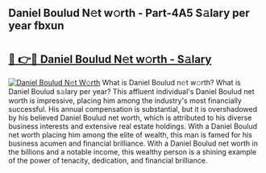 ## Daniel Boulud N𝚎t w𝚘rth - Part-4A5 S𝚊lary per year fbxun

# <h2><a href="http://gc1kwiw.nevu.top/?p=Daniel+Boulud">🔗 👉🔴 Daniel Boulud N𝚎t w𝚘rth - S𝚊lary</a></h2>

[![Daniel Boulud N𝚎t W𝚘rth](https://i.imgur.com/Oavwk0R.jpeg)](http://gc1kwiw.nevu.top/?p=Daniel+Boulud)
What is Daniel Boulud n𝚎t w𝚘rth? What is Daniel Boulud s𝚊lary per year?
This affluent individual's Daniel Boulud net worth is impressive, placing him among the industry's most financially successful. His annual compensation is substantial, but it is overshadowed by his believed Daniel Boulud net worth, which is attributed to his diverse business interests and extensive real estate holdings. With a Daniel Boulud net worth placing him among the elite of wealth, this man is famed for his business acumen and financial brilliance. With a Daniel Boulud net worth in the billions and a notable income, this wealthy person is a shining example of the power of tenacity, dedication, and financial brilliance.
